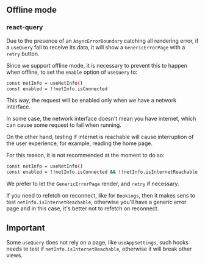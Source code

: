 ## Offline mode

### react-query

Due to the presence of an `AsyncErrorBoundary` catching all rendering error, if a `useQuery` fail to receive its data, 
it will show a `GenericErrorPage` with a `retry` button.

Since we support offline mode, it is necessary to prevent this to happen when offline, to set the `enable` option of `useQuery` to:

```bash
const netInfo = useNetInfo()
const enabled = !!netInfo.isConnected
``` 

This way, the request will be enabled only when we have a network interface.

In some case, the network interface doesn't mean you have internet, which can cause some request to fail when running.

On the other hand, testing if internet is reachable will cause interruption of the user experience, for example, reading the home page.

For this reason, it is not recommended at the moment to do so:  

```bash
const netInfo = useNetInfo()
const enabled = !!netInfo.isConnected && !!netInfo.isInternetReachable
``` 

We prefer to let the `GenericErrorPage` render, and `retry` if necessary.

If you need to refetch on reconnect, like for `Bookings`, then it makes sens to test `netInfo.isInternetReachable`, 
otherwise you'll have a generic error page and in this case, it's better not to refetch on reconnect.

## Important

Some `useQuery` does not rely on a page, like `useAppSettings`, such hooks needs to test if `netInfo.isInternetReachable`, otherwise it will break other views.
